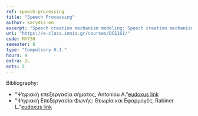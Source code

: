```yaml
---
ref: speech-processing
title: "Speech Processing"
author: karydis-en
excerpt: "Speech creation mechanism modeling: Speech creation mechanism, speech sounds. Digital speech preprocessing: Sampling rate, Digitisation, short term analysis, window size and rate of movement. Acoustic parameters: feature extraction, acoustic features for speaker differentiation, signal energy and zero crossing rate, fundamental frequency, FORMANTS, LPC, Cepstral coefficients. Speech to text systems. Speech synthesis. Noise removal methods. Music representation, musical feature extraction, legal issues of music information research, musical information retrieval and data mining."
uri: "https://e-class.ionio.gr/courses/DCS161/"
code: ΗΥ730
semester: 8
type: "Compulsory H.I."
hours: 4
extra: 2L
ects: 5
---
```



Bibliography: 
  - "Ψηφιακή επεξεργασία σήματος, Antoniou A."[eudoxus link](https://service.eudoxus.gr/search/#a/id:18549117/0)
  - "Ψηφιακή Επεξεργασία Φωνής: Θεωρία και Εφαρμογές, Rabiner L."[eudoxus link](https://service.eudoxus.gr/search/#a/id:13256964/0)
  
  
